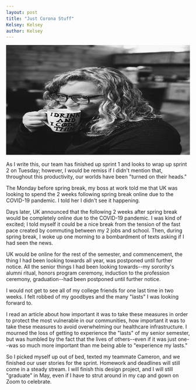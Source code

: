 ```yaml
---
layout: post
title: "Just Corona Stuff"
Kelsey: Kelsey
author: Kelsey
---
```

![](./images/kelsey_blog_pic.jpeg)

As I write this, our team has finished up sprint 1 and looks to wrap up sprint 2 on Tuesday; however, I would be remiss if I didn't mention that, throughout this productivity, our worlds have been "turned on their heads." 

The Monday before spring break, my boss at work told me that UK was looking to spend the 2 weeks following spring break online due to the COVID-19 pandemic. I told her I didn't see it happening. 

Days later, UK announced that the following 2 weeks after spring break would be completely online due to the COVID-19 pandemic. 
I was kind of excited; I told myself it could be a nice break from the tension of the fast pace created by commuting between my 2 jobs and school. Then, during spring break, I woke up one morning to a bombardment of texts asking if I had seen the news. 

UK would be online for the rest of the semester, and commencement, the thing I had been looking towards all year, was postponed until further notice. All the senior things I had been looking towards--my sorority's alumni ritual, honors program ceremony, induction to the profession ceremony, graduation--had been postponed until further notice. 

I would not get to see all of my college friends for one last time in two weeks. I felt robbed of my goodbyes and the many "lasts" I was looking forward to.

I read an article about how important it was to take these measures in order to protect the most vulnerable in our communities, how important it was to take these measures to avoid overwhelming our healthcare infrastructure. I mourned the loss of getting to experience the "lasts" of my senior semester, but was humbled by the fact that the lives of others--even if it was just one--was so much more important than me being able to "experience my lasts."

So I picked myself up out of bed, texted my teammate Cameron, and we finished our user stories for the sprint. Homework and deadlines will still come in a steady stream. I will finish this design project, and I will still "graduate" in May, even if I have to strut around in my cap and gown on Zoom to celebrate.
<style> img {width: 100%; max-height: 300px;}</style>